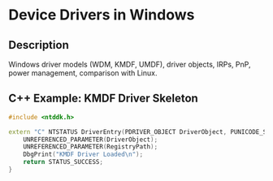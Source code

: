 # Device Drivers in Windows

## Description
Windows driver models (WDM, KMDF, UMDF), driver objects, IRPs, PnP, power management, comparison with Linux.

## C++ Example: KMDF Driver Skeleton
```cpp
#include <ntddk.h>

extern "C" NTSTATUS DriverEntry(PDRIVER_OBJECT DriverObject, PUNICODE_STRING RegistryPath) {
    UNREFERENCED_PARAMETER(DriverObject);
    UNREFERENCED_PARAMETER(RegistryPath);
    DbgPrint("KMDF Driver Loaded\n");
    return STATUS_SUCCESS;
}
```
